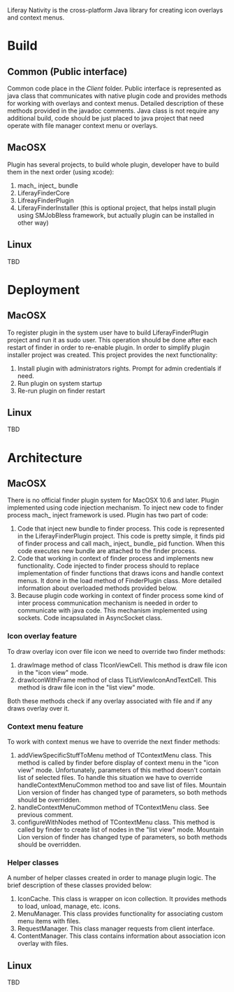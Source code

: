 Liferay Nativity is the cross-platform Java library for creating icon overlays and context menus. 

# Build

## Common (Public interface)

Common code place in the _Client_ folder. Public interface is represented as java class that communicates with native plugin code and provides methods for working with overlays and context menus. Detailed description of these methods provided in the javadoc comments. Java class is not require any additional build, code should be just placed to java project that need operate with file manager context menu or overlays.

## MacOSX 

Plugin has several projects, to build whole plugin, developer have to build them in the next order (using xcode):

1. mach_ inject_ bundle
2. LiferayFinderCore
3. LifreayFinderPlugin
4. LiferayFinderInstaller (this is optional project, that helps install plugin using SMJobBless framework, but actually plugin can be installed in other way)

## Linux

TBD

# Deployment

## MacOSX

To register plugin in the system user have to build LiferayFinderPlugin project and run it as sudo user. This operation should be done after each restart of finder in order to re-enable plugin. In order to simplify plugin installer project was created. This project provides the next functionality:

1. Install plugin with administrators rights. Prompt for admin credentials if need.
2. Run plugin on system startup
3. Re-run plugin on finder restart

## Linux

TBD

# Architecture

## MacOSX

There is no official finder plugin system for MacOSX 10.6 and later. Plugin implemented using code injection mechanism. To inject new code to finder process mach_ inject framework is used. Plugin has two part of code:

1. Code that inject new bundle to finder process. This code is represented in the LiferayFinderPlugin project. This code is pretty simple, it finds pid of finder process and call mach_ inject_ bundle_ pid function. When this code executes new bundle are attached to the finder process.
2. Code that working in context of finder process and implements new functionality. Code injected to finder process should to replace implementation of finder functions that draws icons and handle context menus. It done in the load method of FinderPlugin class. More detailed information about overloaded methods provided below.
3. Because plugin code working in context of finder process some kind of inter process communication mechanism is needed in order to communicate with java code. This mechanism implemented using sockets. Code incapsulated in AsyncSocket class. 

### Icon overlay feature

To draw overlay icon over file icon we need to override two finder methods:

1. drawImage method of class TIconViewCell. This method is draw file icon in the "icon view" mode.
2. drawIconWithFrame method of class TListViewIconAndTextCell. This method is draw file icon in the "list view" mode.

Both these methods check if any overlay associated with file and if any draws overlay over it.

### Context menu feature

To work with context menus we have to override the next finder methods:

1. addViewSpecificStuffToMenu method of TContextMenu class. This method is called by finder before display of context menu in the "icon view" mode. Unfortunately, parameters of this method doesn't contain list of selected files. To handle this situation we have to override handleContextMenuCommon method too and save list of files. Mountain Lion version of finder has changed type of parameters, so both methods should be overridden.
2. handleContextMenuCommon method of TContextMenu class. See previous comment.
3. configureWithNodes method of TContextMenu class. This method is called by finder to create list of nodes in the "list view" mode. Mountain Lion version of finder has changed type of parameters, so both methods should be overridden.


### Helper classes

A number of helper classes created in order to manage plugin logic. The brief description of these classes provided below:

1. IconCache. This class is wrapper on icon collection. It provides methods to load, unload, manage, etc. icons.
2. MenuManager. This class provides functionality for associating custom menu items with files.
3. RequestManager. This class manager requests from client interface.
4. ContentManager. This class contains information about association icon overlay with files.

## Linux

TBD